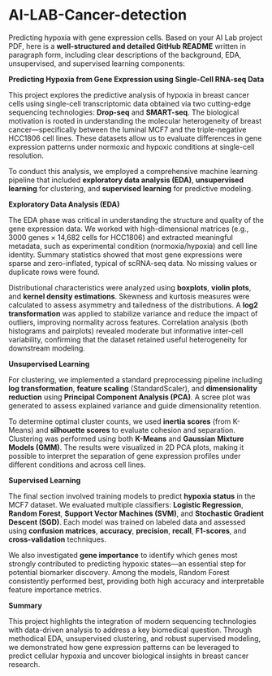 # AI-LAB-Cancer-detection
Predicting hypoxia with gene expression cells.
Based on your AI Lab project PDF, here is a **well-structured and detailed GitHub README** written in paragraph form, including clear descriptions of the background, EDA, unsupervised, and supervised learning components:



<b>Predicting Hypoxia from Gene Expression using Single-Cell RNA-seq Data</b>

This project explores the predictive analysis of hypoxia in breast cancer cells using single-cell transcriptomic data obtained via two cutting-edge sequencing technologies: **Drop-seq** and **SMART-seq**. The biological motivation is rooted in understanding the molecular heterogeneity of breast cancer—specifically between the luminal MCF7 and the triple-negative HCC1806 cell lines. These datasets allow us to evaluate differences in gene expression patterns under normoxic and hypoxic conditions at single-cell resolution.

To conduct this analysis, we employed a comprehensive machine learning pipeline that included **exploratory data analysis (EDA)**, **unsupervised learning** for clustering, and **supervised learning** for predictive modeling.



**Exploratory Data Analysis (EDA)**

The EDA phase was critical in understanding the structure and quality of the gene expression data. We worked with high-dimensional matrices (e.g., 3000 genes × 14,682 cells for HCC1806) and extracted meaningful metadata, such as experimental condition (normoxia/hypoxia) and cell line identity. Summary statistics showed that most gene expressions were sparse and zero-inflated, typical of scRNA-seq data. No missing values or duplicate rows were found.

Distributional characteristics were analyzed using **boxplots**, **violin plots**, and **kernel density estimations**. Skewness and kurtosis measures were calculated to assess asymmetry and tailedness of the distributions. A **log2 transformation** was applied to stabilize variance and reduce the impact of outliers, improving normality across features. Correlation analysis (both histograms and pairplots) revealed moderate but informative inter-cell variability, confirming that the dataset retained useful heterogeneity for downstream modeling.



**Unsupervised Learning**

For clustering, we implemented a standard preprocessing pipeline including **log transformation**, **feature scaling** (StandardScaler), and **dimensionality reduction** using **Principal Component Analysis (PCA)**. A scree plot was generated to assess explained variance and guide dimensionality retention.

To determine optimal cluster counts, we used **inertia scores** (from K-Means) and **silhouette scores** to evaluate cohesion and separation. Clustering was performed using both **K-Means** and **Gaussian Mixture Models (GMM)**. The results were visualized in 2D PCA plots, making it possible to interpret the separation of gene expression profiles under different conditions and across cell lines.



**Supervised Learning**

The final section involved training models to predict **hypoxia status** in the MCF7 dataset. We evaluated multiple classifiers: **Logistic Regression**, **Random Forest**, **Support Vector Machines (SVM)**, and **Stochastic Gradient Descent (SGD)**. Each model was trained on labeled data and assessed using **confusion matrices**, **accuracy**, **precision**, **recall**, **F1-scores**, and **cross-validation** techniques.

We also investigated **gene importance** to identify which genes most strongly contributed to predicting hypoxic states—an essential step for potential biomarker discovery. Among the models, Random Forest consistently performed best, providing both high accuracy and interpretable feature importance metrics.



**Summary**

This project highlights the integration of modern sequencing technologies with data-driven analysis to address a key biomedical question. Through methodical EDA, unsupervised clustering, and robust supervised modeling, we demonstrated how gene expression patterns can be leveraged to predict cellular hypoxia and uncover biological insights in breast cancer research.



